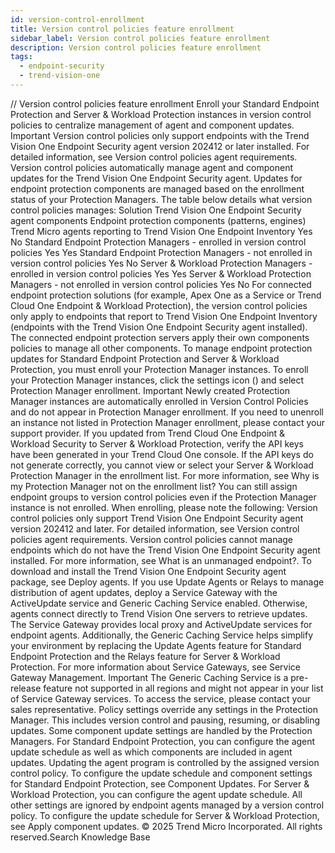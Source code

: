 ```yaml
---
id: version-control-enrollment
title: Version control policies feature enrollment
sidebar_label: Version control policies feature enrollment
description: Version control policies feature enrollment
tags:
  - endpoint-security
  - trend-vision-one
---
```


/*<![CDATA[*/ $('#title').html($('meta[name=map-description]').attr('content')); /*]]>*/ Version control policies feature enrollment Enroll your Standard Endpoint Protection and Server & Workload Protection instances in version control policies to centralize management of agent and component updates. Important Version control policies only support endpoints with the Trend Vision One Endpoint Security agent version 202412 or later installed. For detailed information, see Version control policies agent requirements. Version control policies automatically manage agent and component updates for the Trend Vision One Endpoint Security agent. Updates for endpoint protection components are managed based on the enrollment status of your Protection Managers. The table below details what version control policies manages: Solution Trend Vision One Endpoint Security agent components Endpoint protection components (patterns, engines) Trend Micro agents reporting to Trend Vision One Endpoint Inventory Yes No Standard Endpoint Protection Managers - enrolled in version control policies Yes Yes Standard Endpoint Protection Managers - not enrolled in version control policies Yes No Server & Workload Protection Managers - enrolled in version control policies Yes Yes Server & Workload Protection Managers - not enrolled in version control policies Yes No For connected endpoint protection solutions (for example, Apex One as a Service or Trend Cloud One Endpoint & Workload Protection), the version control policies only apply to endpoints that report to Trend Vision One Endpoint Inventory (endpoints with the Trend Vision One Endpoint Security agent installed). The connected endpoint protection servers apply their own components policies to manage all other components. To manage endpoint protection updates for Standard Endpoint Protection and Server & Workload Protection, you must enroll your Protection Manager instances. To enroll your Protection Manager instances, click the settings icon () and select Protection Manager enrollment. Important Newly created Protection Manager instances are automatically enrolled in Version Control Policies and do not appear in Protection Manager enrollment. If you need to unenroll an instance not listed in Protection Manager enrollment, please contact your support provider. If you updated from Trend Cloud One Endpoint & Workload Security to Server & Workload Protection, verify the API keys have been generated in your Trend Cloud One console. If the API keys do not generate correctly, you cannot view or select your Server & Workload Protection Manager in the enrollment list. For more information, see Why is my Protection Manager not on the enrollment list? You can still assign endpoint groups to version control policies even if the Protection Manager instance is not enrolled. When enrolling, please note the following: Version control policies only support Trend Vision One Endpoint Security agent version 202412 and later. For detailed information, see Version control policies agent requirements. Version control policies cannot manage endpoints which do not have the Trend Vision One Endpoint Security agent installed. For more information, see What is an unmanaged endpoint?. To download and install the Trend Vision One Endpoint Security agent package, see Deploy agents. If you use Update Agents or Relays to manage distribution of agent updates, deploy a Service Gateway with the ActiveUpdate service and Generic Caching Service enabled. Otherwise, agents connect directly to Trend Vision One servers to retrieve updates. The Service Gateway provides local proxy and ActiveUpdate services for endpoint agents. Additionally, the Generic Caching Service helps simplify your environment by replacing the Update Agents feature for Standard Endpoint Protection and the Relays feature for Server & Workload Protection. For more information about Service Gateways, see Service Gateway Management. Important The Generic Caching Service is a pre-release feature not supported in all regions and might not appear in your list of Service Gateway services. To access the service, please contact your sales representative. Policy settings override any settings in the Protection Manager. This includes version control and pausing, resuming, or disabling updates. Some component update settings are handled by the Protection Managers. For Standard Endpoint Protection, you can configure the agent update schedule as well as which components are included in agent updates. Updating the agent program is controlled by the assigned version control policy. To configure the update schedule and component settings for Standard Endpoint Protection, see Component Updates. For Server & Workload Protection, you can configure the agent update schedule. All other settings are ignored by endpoint agents managed by a version control policy. To configure the update schedule for Server & Workload Protection, see Apply component updates. © 2025 Trend Micro Incorporated. All rights reserved.Search Knowledge Base